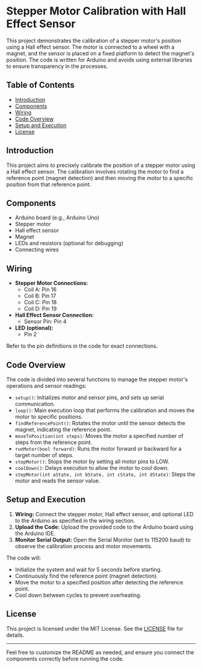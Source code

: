 # Stepper Motor Calibration with Hall Effect Sensor

This project demonstrates the calibration of a stepper motor's position using a Hall effect sensor. The motor is connected to a wheel with a magnet, and the sensor is placed on a fixed platform to detect the magnet's position. The code is written for Arduino and avoids using external libraries to ensure transparency in the processes.

## Table of Contents

- [Introduction](#introduction)
- [Components](#components)
- [Wiring](#wiring)
- [Code Overview](#code-overview)
- [Setup and Execution](#setup-and-execution)
- [License](#license)

## Introduction

This project aims to precisely calibrate the position of a stepper motor using a Hall effect sensor. The calibration involves rotating the motor to find a reference point (magnet detection) and then moving the motor to a specific position from that reference point.

## Components

- Arduino board (e.g., Arduino Uno)
- Stepper motor
- Hall effect sensor
- Magnet
- LEDs and resistors (optional for debugging)
- Connecting wires

## Wiring

- **Stepper Motor Connections:**
  - Coil A: Pin 16
  - Coil B: Pin 17
  - Coil C: Pin 18
  - Coil D: Pin 19
- **Hall Effect Sensor Connection:**
  - Sensor Pin: Pin 4
- **LED (optional):**
  - Pin 2

Refer to the pin definitions in the code for exact connections.

## Code Overview

The code is divided into several functions to manage the stepper motor's operations and sensor readings:

- `setup()`: Initializes motor and sensor pins, and sets up serial communication.
- `loop()`: Main execution loop that performs the calibration and moves the motor to specific positions.
- `findReferencePoint()`: Rotates the motor until the sensor detects the magnet, indicating the reference point.
- `moveToPosition(int steps)`: Moves the motor a specified number of steps from the reference point.
- `runMotor(bool forward)`: Runs the motor forward or backward for a target number of steps.
- `stopMotor()`: Stops the motor by setting all motor pins to LOW.
- `coolDown()`: Delays execution to allow the motor to cool down.
- `stepMotor(int aState, int bState, int cState, int dState)`: Steps the motor and reads the sensor value.

## Setup and Execution

1. **Wiring:** Connect the stepper motor, Hall effect sensor, and optional LED to the Arduino as specified in the wiring section.
2. **Upload the Code:** Upload the provided code to the Arduino board using the Arduino IDE.
3. **Monitor Serial Output:** Open the Serial Monitor (set to 115200 baud) to observe the calibration process and motor movements.

The code will:
- Initialize the system and wait for 5 seconds before starting.
- Continuously find the reference point (magnet detection).
- Move the motor to a specified position after detecting the reference point.
- Cool down between cycles to prevent overheating.

## License

This project is licensed under the MIT License. See the [LICENSE](LICENSE) file for details.

---

Feel free to customize the README as needed, and ensure you connect the components correctly before running the code.
